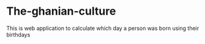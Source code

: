 # The-ghanian-culture
This is web application to calculate which day a person was born using their birthdays
